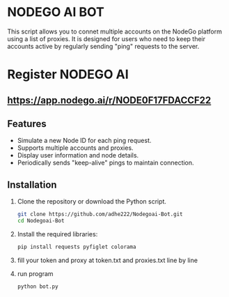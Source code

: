# NODEGO AI BOT


This script allows you to connet multiple accounts on the NodeGo platform using a list of proxies. It is designed for users who need to keep their accounts active by regularly sending "ping" requests to the server.
# Register NODEGO AI
## https://app.nodego.ai/r/NODE0F17FDACCF22

## Features

- Simulate a new Node ID for each ping request.
- Supports multiple accounts and proxies.
- Display user information and node details.
- Periodically sends "keep-alive" pings to maintain connection.

## Installation

1. Clone the repository or download the Python script.
   ```bash
   git clone https://github.com/adhe222/Nodegoai-Bot.git
   cd Nodegoai-Bot
   ```
3. Install the required libraries:

   ```bash
   pip install requests pyfiglet colorama
   ```
4. fill your token and proxy at token.txt and proxies.txt line by line
5. run program
   ```bash
   python bot.py
   ```
